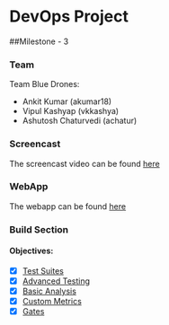 # DevOps Project

##Milestone - 3 

### Team
Team Blue Drones:
 - Ankit Kumar (akumar18) 
 - Vipul Kashyap (vkkashya)
 - Ashutosh Chaturvedi (achatur)

### Screencast
The screencast video can be found [here](https://youtu.be/WFULrky2Ddw)

### WebApp
The webapp can be found [here](https://github.com/ankitkumar93/WebApp.git)

### Build Section  
#### Objectives:
- [x] [Test Suites](#1)
- [x] [Advanced Testing](#2)
- [x] [Basic Analysis](#3)
- [x] [Custom Metrics](#4)
- [x] [Gates](#5)
